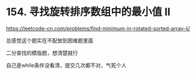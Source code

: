 # 154. 寻找旋转排序数组中的最小值 II

https://leetcode-cn.com/problems/find-minimum-in-rotated-sorted-array-ii/

总感觉这个题实在不配放到困难题里面

二分查找的模版题，想清楚就行

自己是while条件没看清，提交几次都不对，气死个人